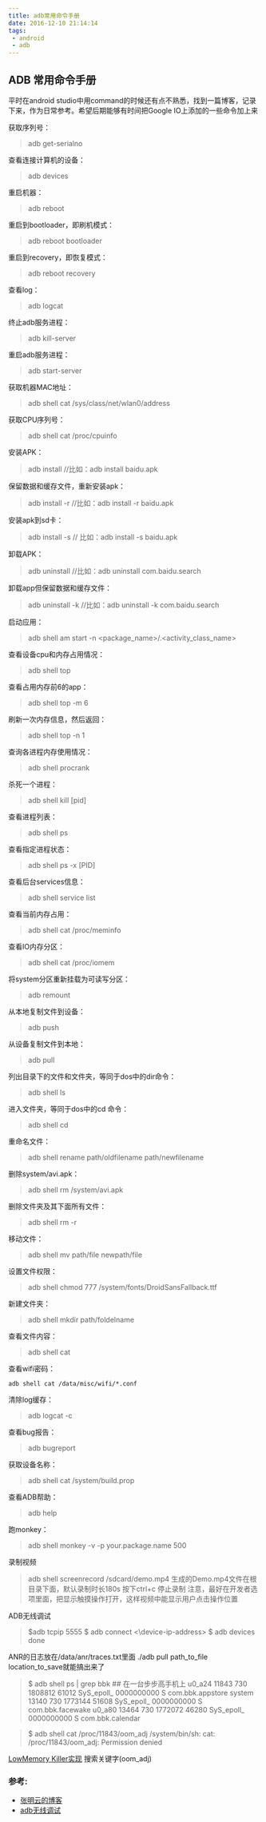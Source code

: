 ```yaml
---
title: adb常用命令手册
date: 2016-12-10 21:14:14
tags:
 - android
 - adb
---
```


## ADB 常用命令手册

平时在android studio中用command的时候还有点不熟悉，找到一篇博客，记录下来，作为日常参考。希望后期能够有时间把Google IO上添加的一些命令加上来
<!--more-->

获取序列号：
 > adb get-serialno

查看连接计算机的设备：
 > adb devices

重启机器：

 > adb reboot

重启到bootloader，即刷机模式：

> adb reboot bootloader

重启到recovery，即恢复模式：

> adb reboot recovery

查看log：

 > adb logcat

终止adb服务进程：

> adb kill-server

重启adb服务进程：

> adb start-server

获取机器MAC地址：

> adb shell  cat /sys/class/net/wlan0/address

获取CPU序列号：

> adb shell cat /proc/cpuinfo

安装APK：

> adb install <apkfile> //比如：adb install baidu.apk

保留数据和缓存文件，重新安装apk：

> adb install -r <apkfile> //比如：adb install -r baidu.apk

安装apk到sd卡：

> adb install -s <apkfile> // 比如：adb install -s baidu.apk

卸载APK：

> adb uninstall <package> //比如：adb uninstall com.baidu.search

卸载app但保留数据和缓存文件：

> adb uninstall -k <package> //比如：adb uninstall -k com.baidu.search

启动应用：

> adb shell am start -n <package_name>/.<activity_class_name>

查看设备cpu和内存占用情况：

> adb shell top

查看占用内存前6的app：

> adb shell top -m 6

刷新一次内存信息，然后返回：

> adb shell top -n 1

查询各进程内存使用情况：

> adb shell procrank

杀死一个进程：

> adb shell kill [pid]

查看进程列表：

> adb shell ps

查看指定进程状态：

> adb shell ps -x [PID]

查看后台services信息：

> adb shell service list

查看当前内存占用：

> adb shell cat /proc/meminfo

查看IO内存分区：

> adb shell cat /proc/iomem

将system分区重新挂载为可读写分区：

> adb remount

从本地复制文件到设备：

> adb push <local> <remote>

从设备复制文件到本地：

> adb pull <remote>  <local>

列出目录下的文件和文件夹，等同于dos中的dir命令：

> adb shell ls

进入文件夹，等同于dos中的cd 命令：

> adb shell cd <folder>

重命名文件：

> adb shell rename path/oldfilename path/newfilename

删除system/avi.apk：

> adb shell rm /system/avi.apk

删除文件夹及其下面所有文件：

> adb shell rm -r <folder>

移动文件：

> adb shell mv path/file newpath/file

设置文件权限：

> adb shell chmod 777 /system/fonts/DroidSansFallback.ttf

新建文件夹：

> adb shell mkdir path/foldelname

查看文件内容：

> adb shell cat <file>

查看wifi密码：

```
adb shell cat /data/misc/wifi/*.conf
```
清除log缓存：

> adb logcat -c

查看bug报告：

> adb bugreport

获取设备名称：

> adb shell cat /system/build.prop

查看ADB帮助：

> adb help

跑monkey：

> adb shell monkey -v -p your.package.name 500

录制视频

> adb shell screenrecord /sdcard/demo.mp4  生成的Demo.mp4文件在根目录下面，默认录制时长180s
按下ctrl+c 停止录制
注意，最好在开发者选项里面，把显示触摸操作打开，这样视频中能显示用户点击操作位置


ADB无线调试
> $adb tcpip 5555
>$ adb connect <\device-ip-address>
> $ adb devices
done

ANR的日志放在/data/anr/traces.txt里面
./adb pull path_to_file location_to_save就能搞出来了


> $ adb shell ps | grep bbk ## 在一台步步高手机上
u0_a24    11843 730   1808812 61012 SyS_epoll_ 0000000000 S com.bbk.appstore
system    13140 730   1773144 51608 SyS_epoll_ 0000000000 S com.bbk.facewake
u0_a80    13464 730   1772072 46280 SyS_epoll_ 0000000000 S com.bbk.calendar

> $ adb shell cat /proc/11843/oom_adj
/system/bin/sh: cat: /proc/11843/oom_adj: Permission denied

[LowMemory Killer实现](http://www.jcodecraeer.com/a/anzhuokaifa/androidkaifa/2013/0724/1482.html)
搜索关键字(oom_adj)







### 参考:
- [张明云的博客](http://zmywly8866.github.io/2015/01/24/all-adb-command.html)
- [adb无线调试](http://blog.csdn.net/ykttt1/article/details/52058717)

